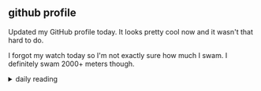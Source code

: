 ## github profile

Updated my GitHub profile today. It looks pretty cool now and it wasn't that hard to do.

I forgot my watch today so I'm not exactly sure how much I swam. I definitely swam 2000+ meters though.

<details markdown="1">
<summary>daily reading</summary>

| {{ page.date | date: "%B %-d, %Y" }} |
| :-------------: |
| [Deut. 25; Ps. 116; Isa. 52; Rev. 22]({% link pages/_Bible/Bible-year-1.md %}) |
| [WCF 24; WLC 161-164, 176-177; WSC 85-87]({% link pages/_reformed_standards/westminster-month-1.md %}) |
| [The Athanasian Creed](https://threeforms.org/the-athanasian-creed/) |

</details>
